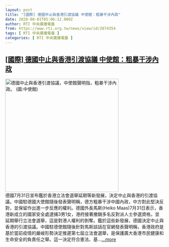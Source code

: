 ```yaml
---
layout: post
title: "[國際] 德國中止與香港引渡協議 中使館：粗暴干涉內政"
date: 2020-08-01T05:06:12.000Z
author: RTI 中央廣播電臺
from: https://www.rti.org.tw/news/view/id/2074354
tags: [ RTI 中央廣播電臺 ]
categories: [ RTI 中央廣播電臺 ]
---
```

<!--1596258372000-->
[[國際] 德國中止與香港引渡協議 中使館：粗暴干涉內政](https://www.rti.org.tw/news/view/id/2074354)
------

<div>
<img src="https://static.rti.org.tw/assets/thumbnails/2020/08/01/7c4b0b188c045bb6312ce0c9dbd210db.jpg" width="360" alt="德國中止與香港引渡協議，中使館聲明指，粗暴干涉內政。 (圖:中使館)" title="德國中止與香港引渡協議，中使館聲明指，粗暴干涉內政。 (圖:中使館)"><br>德國7月31日宣布鑑於香港立法會選舉延期等新發展，決定中止與香港的引渡協議。中國駐德國大使館隨後發表聲明稱，德方粗暴干涉中國內政，中方對此堅決反對，並保留作出進一步反應的權利。德國外長馬斯(Heiko Maas)7月31日表示，香港新成立的國家安全處逮捕3男1女，港府接著撤銷多名反對派人士參選資格，並延期舉行立法會選舉，這是對港人權利的剝奪。鑑於這些新發展，德國決定中止與香港的引渡協議。中國駐德使館隨後針對馬斯談話在官網發表聲明稱，香港政府是基於當前疫情的嚴峻形勢決定推遲第七屆立法會選舉，是保護廣大香港市民健康和生命安全的負責任之舉。這一決定符合憲法、基...<a target="_blank" href="https://www.rti.org.tw/news/view/id/2074354">...more</a>
</div>
